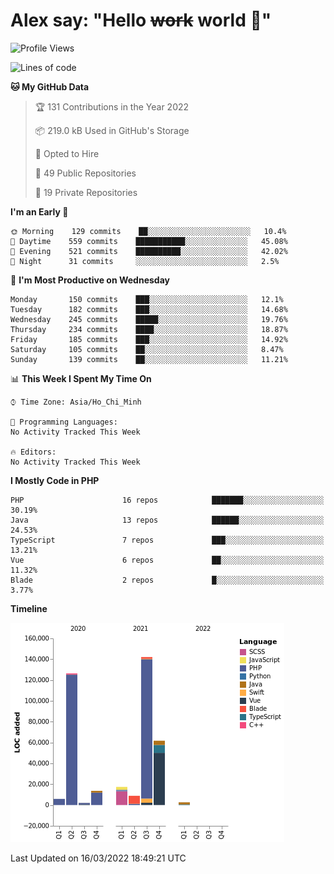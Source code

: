 # Alex say: "Hello ~~work~~ world 🐾"

<!--START_SECTION:waka-->
![Profile Views](http://img.shields.io/badge/Profile%20Views-1-blue)

![Lines of code](https://img.shields.io/badge/From%20Hello%20World%20I%27ve%20Written-381%20Thousand%20lines%20of%20code-blue)

**🐱 My GitHub Data** 

> 🏆 131 Contributions in the Year 2022
 > 
> 📦 219.0 kB Used in GitHub's Storage 
 > 
> 💼 Opted to Hire
 > 
> 📜 49 Public Repositories 
 > 
> 🔑 19 Private Repositories  
 > 
**I'm an Early 🐤** 

```text
🌞 Morning    129 commits    ██░░░░░░░░░░░░░░░░░░░░░░░   10.4% 
🌆 Daytime    559 commits    ███████████░░░░░░░░░░░░░░   45.08% 
🌃 Evening    521 commits    ██████████░░░░░░░░░░░░░░░   42.02% 
🌙 Night      31 commits     ░░░░░░░░░░░░░░░░░░░░░░░░░   2.5%

```
📅 **I'm Most Productive on Wednesday** 

```text
Monday       150 commits    ███░░░░░░░░░░░░░░░░░░░░░░   12.1% 
Tuesday      182 commits    ███░░░░░░░░░░░░░░░░░░░░░░   14.68% 
Wednesday    245 commits    █████░░░░░░░░░░░░░░░░░░░░   19.76% 
Thursday     234 commits    ████░░░░░░░░░░░░░░░░░░░░░   18.87% 
Friday       185 commits    ███░░░░░░░░░░░░░░░░░░░░░░   14.92% 
Saturday     105 commits    ██░░░░░░░░░░░░░░░░░░░░░░░   8.47% 
Sunday       139 commits    ██░░░░░░░░░░░░░░░░░░░░░░░   11.21%

```


📊 **This Week I Spent My Time On** 

```text
⌚︎ Time Zone: Asia/Ho_Chi_Minh

💬 Programming Languages: 
No Activity Tracked This Week

🔥 Editors: 
No Activity Tracked This Week

```

**I Mostly Code in PHP** 

```text
PHP                      16 repos            ███████░░░░░░░░░░░░░░░░░░   30.19% 
Java                     13 repos            ██████░░░░░░░░░░░░░░░░░░░   24.53% 
TypeScript               7 repos             ███░░░░░░░░░░░░░░░░░░░░░░   13.21% 
Vue                      6 repos             ██░░░░░░░░░░░░░░░░░░░░░░░   11.32% 
Blade                    2 repos             █░░░░░░░░░░░░░░░░░░░░░░░░   3.77%

```


**Timeline**

![Chart not found](https://raw.githubusercontent.com/alexzvn/alexzvn/main/charts/bar_graph.png) 


 Last Updated on 16/03/2022 18:49:21 UTC
<!--END_SECTION:waka-->
